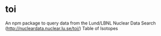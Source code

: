 # toi
An npm package to query data from the Lund/LBNL Nuclear Data Search (http://nucleardata.nuclear.lu.se/toi/) Table of Isotopes
